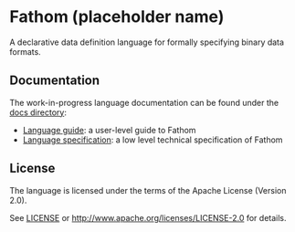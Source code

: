 # Fathom (placeholder name)

A declarative data definition language for formally specifying binary
data formats.

## Documentation

The work-in-progress language documentation can be found under the [docs directory](./docs):

-   [Language guide](./docs/guide.md):
    a user-level guide to Fathom
-   [Language specification](./docs/specification.md):
    a low level technical specification of Fathom

## License

The language is licensed under the terms of the Apache License (Version 2.0).

See [LICENSE](./LICENSE) or http://www.apache.org/licenses/LICENSE-2.0 for details.

